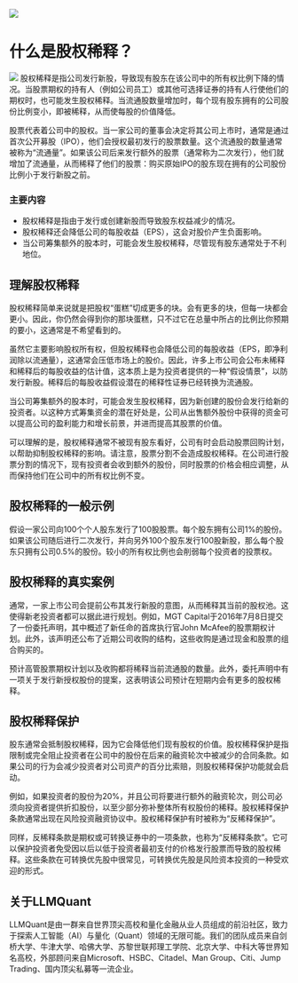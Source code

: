 ![](https://fastly.jsdelivr.net/gh/bucketio/img11@main/2024/10/21/1729466068183-23134fce-3131-4262-b18c-f378d71af4f6.gif)
# 什么是股权稀释？
![](https://fastly.jsdelivr.net/gh/bucketio/img9@main/2024/10/20/1729465031968-b3c8959e-1d37-4b8a-91b1-b0b0dfe25143.png)
股权稀释是指公司发行新股，导致现有股东在该公司中的所有权比例下降的情况。当股票期权的持有人（例如公司员工）或其他可选择证券的持有人行使他们的期权时，也可能发生股权稀释。当流通股数量增加时，每个现有股东拥有的公司股份比例变小，即被稀释，从而使每股的价值降低。

股票代表着公司中的股权。当一家公司的董事会决定将其公司上市时，通常是通过首次公开募股（IPO），他们会授权最初发行的股票数量。这个流通股的数量通常被称为“流通量”。如果该公司后来发行额外的股票（通常称为二次发行），他们就增加了流通量，从而稀释了他们的股票：购买原始IPO的股东现在拥有的公司股份比例小于发行新股之前。

### 主要内容

- 股权稀释是指由于发行或创建新股而导致股东权益减少的情况。
- 股权稀释还会降低公司的每股收益（EPS），这会对股价产生负面影响。
- 当公司筹集额外的股本时，可能会发生股权稀释，尽管现有股东通常处于不利地位。

## 理解股权稀释

股权稀释简单来说就是把股权“蛋糕”切成更多的块。会有更多的块，但每一块都会更小。因此，你仍然会得到你的那块蛋糕，只不过它在总量中所占的比例比你预期的要小，这通常是不希望看到的。

虽然它主要影响股权所有权，但股权稀释也会降低公司的每股收益（EPS，即净利润除以流通量），这通常会压低市场上的股价。因此，许多上市公司会公布未稀释和稀释后的每股收益的估计值，这本质上是为投资者提供的一种“假设情景”，以防发行新股。稀释后的每股收益假设潜在的稀释性证券已经转换为流通股。

当公司筹集额外的股本时，可能会发生股权稀释，因为新创建的股份会发行给新的投资者。以这种方式筹集资金的潜在好处是，公司从出售额外股份中获得的资金可以提高公司的盈利能力和增长前景，并进而提高其股票的价值。

可以理解的是，股权稀释通常不被现有股东看好，公司有时会启动股票回购计划，以帮助抑制股权稀释的影响。请注意，股票分割不会造成股权稀释。在公司进行股票分割的情况下，现有投资者会收到额外的股份，同时股票的价格会相应调整，从而保持他们在公司中的所有权比例不变。

## 股权稀释的一般示例

假设一家公司向100个个人股东发行了100股股票。每个股东拥有公司1%的股份。如果该公司随后进行二次发行，并向另外100个股东发行100股新股，那么每个股东只拥有公司0.5%的股份。较小的所有权比例也会削弱每个投资者的投票权。

## 股权稀释的真实案例

通常，一家上市公司会提前公布其发行新股的意图，从而稀释其当前的股权池。这使得新老投资者都可以据此进行规划。例如，MGT Capital于2016年7月8日提交了一份委托声明，其中概述了新任命的首席执行官John McAfee的股票期权计划。此外，该声明还公布了近期公司收购的结构，这些收购是通过现金和股票的组合购买的。

预计高管股票期权计划以及收购都将稀释当前流通股的数量。此外，委托声明中有一项关于发行新授权股份的提案，这表明该公司预计在短期内会有更多的股权稀释。

## 股权稀释保护

股东通常会抵制股权稀释，因为它会降低他们现有股权的价值。股权稀释保护是指限制或完全阻止投资者在公司中的股份在后来的融资轮次中被减少的合同条款。如果公司的行为会减少投资者对公司资产的百分比索赔，则股权稀释保护功能就会启动。

例如，如果投资者的股份为20%，并且公司将要进行额外的融资轮次，则公司必须向投资者提供折扣股份，以至少部分弥补整体所有权股份的稀释。股权稀释保护条款通常出现在风险投资融资协议中。股权稀释保护有时被称为“反稀释保护”。

同样，反稀释条款是期权或可转换证券中的一项条款，也称为“反稀释条款”。它可以保护投资者免受因以后以低于投资者最初支付的价格发行股票而导致的股权稀释。这些条款在可转换优先股中很常见，可转换优先股是风险资本投资的一种受欢迎的形式。

## 关于LLMQuant
LLMQuant是由一群来自世界顶尖高校和量化金融从业人员组成的前沿社区，致力于探索人工智能（AI）与量化（Quant）领域的无限可能。我们的团队成员来自剑桥大学、牛津大学、哈佛大学、苏黎世联邦理工学院、北京大学、中科大等世界知名高校，外部顾问来自Microsoft、HSBC、Citadel、Man Group、Citi、Jump Trading、国内顶尖私募等一流企业。
